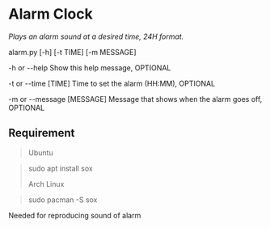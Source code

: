 # Alarm Clock

*Plays an alarm sound at a desired time, 24H format.*

alarm.py [-h] [-t TIME] [-m MESSAGE]

-h or --help                   Show this help message,  OPTIONAL

-t or --time [TIME]            Time to set the alarm (HH:MM),  OPTIONAL

-m or --message [MESSAGE]      Message that shows when the alarm goes off,  OPTIONAL


## Requirement

>Ubuntu

>sudo apt install sox
>
>Arch Linux

>sudo pacman -S sox

Needed for reproducing sound of alarm

